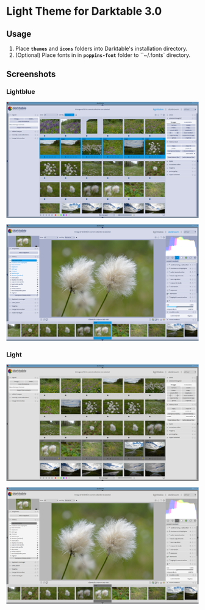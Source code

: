 # Light Theme for Darktable 3.0

## Usage

1. Place **`themes`** and **`icons`** folders into Darktable's installation directory.
2. (Optional) Place fonts in in **`poppins-font`** folder to ``~/.fonts` directory.



## Screenshots

### Lightblue

![](screenshots/blue-table.png)



![](screenshots/blue-icons-room.png)



### Light

![](screenshots/light-table.png)



![](screenshots/light-icons-room.png)

